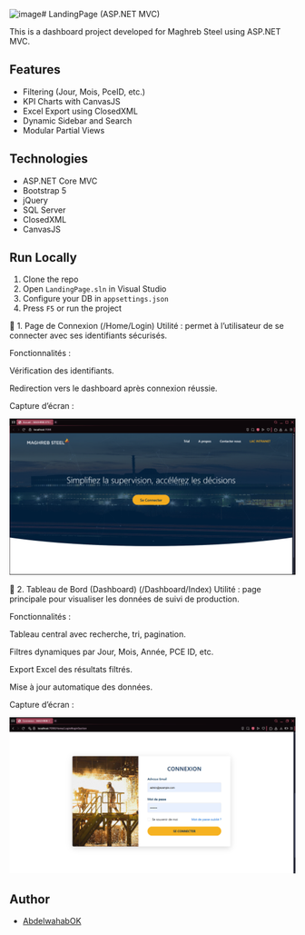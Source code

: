 ![image](https://github.com/user-attachments/assets/aba9276c-d985-48d0-8af4-bb8f101d561a)# LandingPage (ASP.NET MVC)

This is a dashboard project developed for Maghreb Steel using ASP.NET MVC.

## Features

- Filtering (Jour, Mois, PceID, etc.)
- KPI Charts with CanvasJS
- Excel Export using ClosedXML
- Dynamic Sidebar and Search
- Modular Partial Views

## Technologies

- ASP.NET Core MVC
- Bootstrap 5
- jQuery
- SQL Server
- ClosedXML
- CanvasJS

## Run Locally

1. Clone the repo  
2. Open `LandingPage.sln` in Visual Studio  
3. Configure your DB in `appsettings.json`  
4. Press `F5` or run the project

   
🔹 1. Page de Connexion (/Home/Login)
Utilité : permet à l’utilisateur de se connecter avec ses identifiants sécurisés.

Fonctionnalités :

Vérification des identifiants.

Redirection vers le dashboard après connexion réussie.

Capture d’écran :

![image alt](https://github.com/Abdelwahab0K/Data-Process/blob/main/image_2025-05-28_112711144.png)


🔹 2. Tableau de Bord (Dashboard) (/Dashboard/Index)
Utilité : page principale pour visualiser les données de suivi de production.

Fonctionnalités :

Tableau central avec recherche, tri, pagination.

Filtres dynamiques par Jour, Mois, Année, PCE ID, etc.

Export Excel des résultats filtrés.

Mise à jour automatique des données.

Capture d’écran :

![image alt](https://github.com/Abdelwahab0K/Data-Process/blob/c2757e01caaf0c3535643d61e2c21983c35644a4/image_2025-05-28_144240015.png)   





## Author

- [AbdelwahabOK](https://github.com/AbdelwahabOK)
